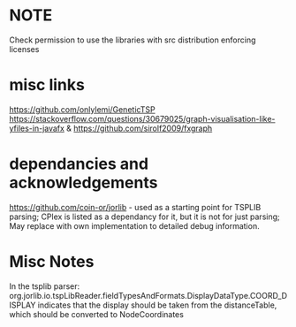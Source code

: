 # NOTE
Check permission to use the libraries with src distribution enforcing licenses

# misc links
https://github.com/onlylemi/GeneticTSP
https://stackoverflow.com/questions/30679025/graph-visualisation-like-yfiles-in-javafx & https://github.com/sirolf2009/fxgraph

# dependancies and acknowledgements
https://github.com/coin-or/jorlib - used as a starting point for TSPLIB parsing; CPlex is listed as a dependancy for it, but it is not for just parsing; May replace with own implementation to detailed debug information.


# Misc Notes

In the tsplib parser: org.jorlib.io.tspLibReader.fieldTypesAndFormats.DisplayDataType.COORD_DISPLAY indicates that the display should be taken from the distanceTable, which should be converted to NodeCoordinates